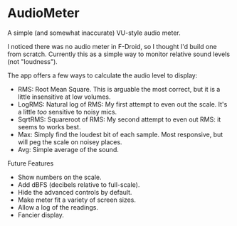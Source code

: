 # AudioMeter

A simple (and somewhat inaccurate) VU-style audio meter.  

I noticed there was no audio meter in F-Droid, so I thought I'd build one from 
scratch. Currently this as a simple way to monitor relative sound levels (not "loudness").


The app offers a few ways to calculate the audio level to display:

* RMS: Root Mean Square.  This is arguable the most correct, but it is a little insensitive at low volumes.
* LogRMS: Natural log of RMS: My first attempt to even out the scale.  It's a little *too* sensitive to noisy mics. 
* SqrtRMS: Squareroot of RMS: My second attempt to even out RMS: it seems to works best.  
* Max: Simply find the loudest bit of each sample. Most responsive, but will peg the scale on noisey places.
* Avg: Simple average of the sound.


Future Features
* Show numbers on the scale.
* Add dBFS (decibels relative to full-scale).
* Hide the advanced controls by default.
* Make meter fit a variety of screen sizes.
* Allow a log of the readings.
* Fancier display.
